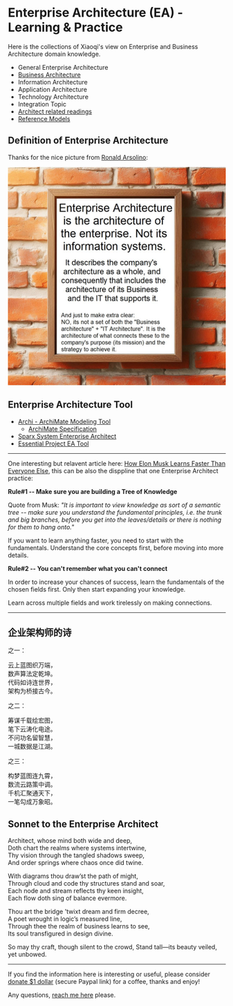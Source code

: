 # Enterprise Architecture (EA) - Learning & Practice

Here is the collections of Xiaoqi's view on Enterprise and Business Architecture domain knowledge.

- General Enterprise Architecture
- [Business Architecture](./architect_role/business-architecture/)
- Information Architecture
- Application Architecture
- Technology Architecture
- Integration Topic
- [Architect related readings](./archi_reading_tools/)
- [Reference Models](/ref_models/)

## Definition of Enterprise Architecture

Thanks for the nice picture from [Ronald Arsolino](https://www.linkedin.com/in/ronaldarsolino/):

![EA Job Descripition](img/EA-role.jpg)

## Enterprise Architecture Tool

- [Archi - ArchiMate Modeling Tool](./architool/README.md)
  - [ArchiMate Specification](/archimate/)
- [Sparx System Enterprise Architect](/Sparx)
- [Essential Project EA Tool](./Essential_EA/)

---

One interesting but relavent article here: [How Elon Musk Learns Faster Than Everyone Else](https://medium.com/@mariastepanova7/how-elon-musk-learns-faster-than-everyone-else-26c5cf4c2ef5), this can be also the disppline that one Enterprise Architect practice:

__Rule#1 -- Make sure you are building a Tree of Knowledge__

Quote from Musk: _"It is important to view knowledge as sort of a semantic tree -- make sure you understand the fundamental principles, i.e. the trunk and big branches, before you get into the leaves/details or there is nothing for them to hang onto."_

If you want to learn anything faster, you need to start with the fundamentals. Understand the core concepts first, before moving into more details.

__Rule#2 -- You can't remember what you can't connect__

In order to increase your chances of success, learn the fundamentals of the chosen fields first. Only then start expanding your knowledge.

Learn across multiple fields and work tirelessly on making connections.

---

## 企业架构师的诗

之一：

云上蓝图织万端，<br>
数声算法定乾坤。<br>
代码如诗连世界，<br>
架构为桥接古今。

之二：

筹谋千载绘宏图，<br>
笔下云涛化电途。<br>
不问功名留智慧，<br>
一城数据是江湖。

之三：

构梦蓝图连九霄，<br>
数流云路策中调。<br>
千机汇聚通天下，<br>
一笔勾成万象昭。

## Sonnet to the Enterprise Architect

Architect, whose mind both wide and deep,<br>
Doth chart the realms where systems intertwine,<br>
Thy vision through the tangled shadows sweep,<br>
And order springs where chaos once did twine.

With diagrams thou draw’st the path of might,<br>
Through cloud and code thy structures stand and soar,<br>
Each node and stream reflects thy keen insight,<br>
Each flow doth sing of balance evermore.

Thou art the bridge 'twixt dream and firm decree,<br>
A poet wrought in logic’s measured line,<br>
Through thee the realm of business learns to see,<br>
Its soul transfigured in design divine.

So may thy craft, though silent to the crowd,
Stand tall—its beauty veiled, yet unbowed.

---

If you find the information here is interesting or useful, please consider [donate $1 dollar](https://paypal.me/zhaoxiaoqi/1) (secure Paypal link) for a coffee, thanks and enjoy!

Any questions, [reach me here](mailto:xiaoqizhao@outlook.com) please.